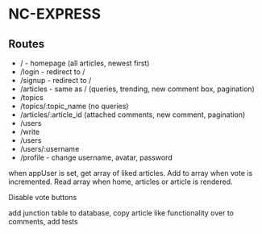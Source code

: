 # NC-EXPRESS

## Routes

- / - homepage (all articles, newest first)
- /login - redirect to /
- /signup - redirect to /
- /articles - same as / (queries, trending, new comment box, pagination)
- /topics
- /topics/:topic_name (no queries)
- /articles/:article_id (attached comments, new comment, pagination)
- /users
- /write
- /users 
- /users/:username 
- /profile - change username, avatar, password

when appUser is set, get array of liked articles. Add to array when vote is incremented. Read array when home, articles or article is rendered.

Disable vote buttons

add junction table to database, copy article like functionality over to comments, add tests